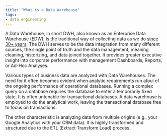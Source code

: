 ```yaml
---
title: "What is a Data Warehouse"
tags:
- data engineering
---
```

A Data Warehouse, in short DWH, also known as an Enterprise Data Warehouse (EDW), is the traditional way of collecting data as we do [since 30+ years](https://tdwi.org/articles/2016/02/01/data-warehousing-30.aspx). The DWH serves to be the data integration from many different sources, the single point of truth and the data management, meaning cleaning, historizing, and data joined together. It provides greater executive insight into corporate performance with management Dashboards, Reports, or Ad-Hoc Analyses.

Various types of business data are analyzed with Data Warehouses. The need for it often becomes evident when analytic requirements run afoul of the ongoing performance of operational databases. Running a complex query on a database requires the database to enter a temporarily fixed state. It is often untenable for transactional databases. A data warehouse is employed to do the analytical work, leaving the transactional database free to focus on transactions.

The other characteristic is analyzing data from multiple origins (e.g., your Google Analytics with your CRM data). It is highly transformed and structured due to the ETL (Extract Transform Load) process.